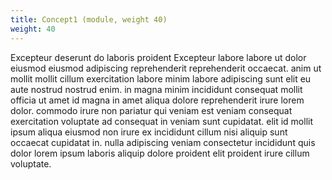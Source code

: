 ```yaml
---
title: Concept1 (module, weight 40)
weight: 40
---
```


Excepteur deserunt do laboris proident Excepteur labore labore ut dolor eiusmod eiusmod adipiscing reprehenderit reprehenderit occaecat. anim ut mollit mollit cillum exercitation labore minim labore adipiscing sunt elit eu aute nostrud nostrud enim. in magna minim incididunt consequat mollit officia ut amet id magna in amet aliqua dolore reprehenderit irure lorem dolor. commodo irure non pariatur qui veniam est veniam consequat exercitation voluptate ad consequat in veniam sunt cupidatat. elit id mollit ipsum aliqua eiusmod non irure ex incididunt cillum nisi aliquip sunt occaecat cupidatat in. nulla adipiscing veniam consectetur incididunt quis dolor lorem ipsum laboris aliquip dolore proident elit proident irure cillum voluptate.
